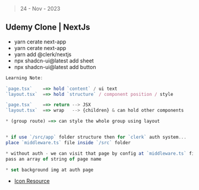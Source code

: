 > 24 - Nov - 2023

## Udemy Clone | NextJs

- yarn cerate next-app
- yarn cerate next-app
- yarn add @clerk/nextjs
- npx shadcn-ui@latest add sheet
- npx shadcn-ui@latest add button

```js
Learning Note:

`page.tsx`    ==> hold `content` / ui text
`layout.tsx`  ==> hold `structure` / component position / style

`page.tsx`    ==> return --> JSX
`layout.tsx`  ==> wrap   --> {children} & can hold other components

* (group route) ==> can style the whole group using layout


* if use `/src/app` folder structure then for `clerk` auth system...
place `middleware.ts` file inside `/src` folder

* without auth - we can visit that page by config at `middleware.ts` file
pass an array of string of page name

* set background img at auth page
```

- [Icon Resource](https://lucide.dev/icons)
